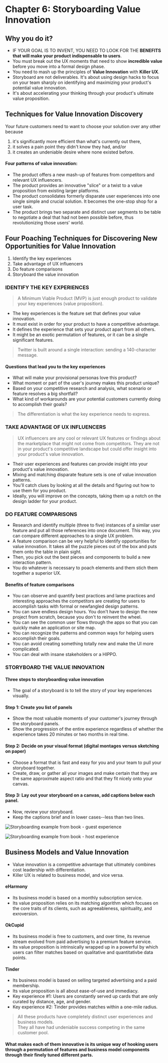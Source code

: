 # Chapter 6: Storyboarding Value Innovation

## Why you do it?

* IF YOUR GOAL IS TO INVENT, YOU NEED TO LOOK FOR THE **BENEFITS that will make your product indispensable to users**.
* You must break out the UX moments that need to show **incredible value** before you move into a formal design phase.
* You need to mash up the principles of **Value Innovation** with **Killer UX**.
* Storyboard are not deliverables. It's about using design hacks to focus on your team sharply on identifying and maximizing your product's potential value innovation.
* It's about accelerating your thinking through your product's ultimate value proposition.

## Techniques for Value Innovation Discovery

Your future customers need to want to choose your solution over any other because

1. it's significantly more efficient than what's currently out there,
2. it solves a pain point they didn't know they had, and/or
3. it creates an undeniable desire where none existed before.

#### Four patterns of value innovation:

* The product offers a new mash-up of features from competitors and relevant UX influencers.
* The product provides an innovative "slice" or a twist to a value proposition from existing larger platforms.
* The product consolidates formerly disparate user experiences into one single simple and crucial solution. It becomes the one-stop shop for a user task.
* The product brings two separate and distinct user segments to be table to negotiate a deal that had not been possible before, thus revolutionizing those users' world.

## Four Poaching Techniques for Discovering New Opportunities for Value Innovation

1. Identify the key experiences
2. Take advantage of UX influencers
3. Do feature comparisons
4. Storyboard the value innovation

### IDENTIFY THE KEY EXPERIENCES

> A Minimum Viable Product \(MVP\) is just enough product to validate your key experiences \(value proposition\).

* The key experiences is the feature set that defines your value innovation.
* It must exist in order for your product to have a competitive advantage.
* It defines the experience that sets your product apart from all others.
* It might be an exotic permutation of features, or it can be a single significant features.

> Twitter is built around a single interaction: sending a 140-character message.

#### Questions that lead you to the key experiences

* What will make your provisional personas love this product?
* What moment or part of the user's journey makes this product unique?
* Based on your competitive research and analysis, what scenario or feature resolves a big shortfall?
* What kind of workarounds are your potential customers currently doing to accomplish their goals?

> The differentiation is what the key experience needs to express.

### TAKE ADVANTAGE OF UX INFLUENCERS

> UX influencers are any cool or relevant UX features or findings about the marketplace that might not come from competitors. They are not in your product's competitive landscape but could offer insight into your product's value innovation.

* Their user experiences and features can provide insight into your product's value innovation.
* Mixing and matching disparate feature sets is one of value innovation patterns.
* You'll catch clues by looking at all the details and figuring out how to use them for you product.
* Ideally, you will improve on the concepts, taking them up a notch on the design ladder for your product.

### DO FEATURE COMPARISONS

* Research and identify multiple \(three to five\) instances of a similar user feature and put all those references into once document. This way, you can compare different approaches to a single UX problem.
* A feature comparison can be very helpful to identify opportunities for value innovation. It takes all the puzzle pieces out of the box and puts them onto the table in plain sight.
* Then, you pick out the best pieces and components to build a new interaction pattern.
* You do whatever is necessary to poach elements and them stich them together a superior UX.

#### Benefits of feature comparisons

* You can observe and quantify best practices and lame practices and interesting approaches the competitors are creating for users to accomplish tasks with formal or newfangled design patterns.
* You can save endless design hours. You don't have to design the new project from scratch, because you don't to reinvent the wheel.
* You can see the common user flows through the apps so that you can quickly make an application or site map.
* You can recognize the patterns and common ways for helping users accomplish their goals.
* You can avoid creating something totally new and make the UI more complicated.
* You can deal with insane stakeholders or a HIPPO.

### STORYBOARD THE VALUE INNOVATION

#### Three steps to storyboarding value innovation

* The goal of a storyboard is to tell the story of your key experiences visually.

#### Step 1: Create you list of panels

* Show the most valuable moments of your customer's journey through the storyboard panels.
* Show the progression of the entire experience regardless of whether the experience takes 20 minutes or two months in real time.

####  Step 2: Decide on your visual format \(digital montages versus sketching on paper\)

* Choose a format that is fast and easy for you and your team to pull your storyboard together.
* Create, draw, or gather all your images and make certain that they are the same approximate aspect ratio and that they fit nicely onto your canvas.

#### Step 3: Lay out your storyboard on a canvas, add captions below each panel.

* Now, review your storyboard.
* Keep the captions brief and in lower cases--less than two lines.

![Storyboarding example from book - guest experience](.gitbook/assets/image%20%288%29.png)

![Storyboarding example from book - host experience](.gitbook/assets/image%20%287%29.png)

## Business Models and Value Innovation

* Value innovation is a competitive advantage that ultimately combines cost leadership with differentiation.
* Killer UX is related to business model, and vice versa.

#### eHarmony

* Its business model is based on a monthly subscription service.
* Its value proposition relies on its matching algorithm which focuses on the core traits of its clients, such as agreeableness, spirituality, and exroversion.

#### OkCupid

* Its business model is free to customers, and over time, its revenue stream evolved from paid advertising to a premium feature service.
* Its value proposition is intrinsically wrapped up in a powerful by which users can filter matches based on qualitative and quantitativbe data points.

#### Tinder

* Its business model is based on selling targeted advertising and a paid membership.
* Its value proposition is all about ease-of-use and immediacy.
* Key experience \#1: Users are constantly served up cards that are only curated by distance, age, and gender.
* Key experience \#2: Tinder provides matches within a one-mile radius.

> All these products have completely distinct user experiences and business models.  
> They all have had undeniable success competing in the same customer pool.

#### What makes each of them innovative is its unique way of hooking users through a permutation of features and business model components through their finely tuned different parts.

